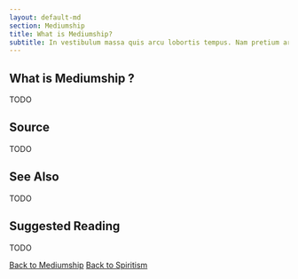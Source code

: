 ```yaml
---
layout: default-md
section: Mediumship
title: What is Mediumship?
subtitle: In vestibulum massa quis arcu lobortis tempus. Nam pretium arcu in odio vulputate luctus.
---
```


## What is Mediumship ?

TODO

## Source
TODO

## See Also
TODO


## Suggested Reading
TODO



<a href="/spiritism/mediumship" class="button">Back to Mediumship</a>
<a href="/spiritism/" class="button">Back to Spiritism</a>


